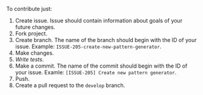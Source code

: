 To contribute just:
1) Create issue. Issue should contain information about goals of your
 future changes.
2) Fork project.
3) Create branch. The name of the branch should begin with the ID of your issue.
Example: `ISSUE-205-create-new-pattern-generator`.
4) Make changes.
5) *Write tests*.
6) Make a commit. The name of the commit should begin with the ID of your issue.
Examle: `[ISSUE-205] Create new pattern generator`.
7) Push.
8) Create a pull request to the `develop` branch.
